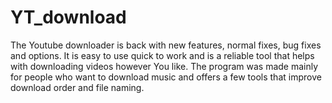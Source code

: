 # YT_download

The Youtube downloader is back with new features, normal fixes, bug fixes and options. It is easy to use quick to work and is a reliable tool that helps with downloading videos however You like. The program was made mainly for people who want to download music and offers a few tools that improve download order and file naming.
